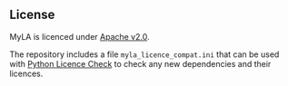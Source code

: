 ## License

MyLA is licenced under [Apache v2.0](../LICENSE).

The repository includes a file `myla_licence_compat.ini` that can be used with
[Python Licence Check](https://github.com/dhatim/python-license-check)
to check any new dependencies and their licences.

